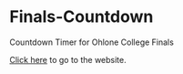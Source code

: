 # Finals-Countdown
Countdown Timer for Ohlone College Finals

[Click here](https://finals-countdown.netlify.app/) to go to the website.
